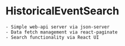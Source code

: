 # HistoricalEventSearch
```
- Simple web-api server via json-server
- Data fetch management via react-paginate
- Search functionality via React UI
```
